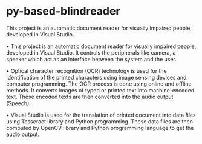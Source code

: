 # py-based-blindreader
This project is an automatic document reader for visually impaired people, developed in Visual Studio.

•	This project is an automatic document reader for visually impaired people, developed in Visual Studio. It controls the peripherals like camera, a speaker which act as an interface between the system and the user.

•	 Optical character recognition (OCR) technology is used for the identification of the printed characters using image sensing devices and computer programming. The OCR process is done using online and offline methods. It converts images of typed or printed text into machine-encoded text. These encoded texts are then converted into the audio output (Speech).

•	Visual Studio is used for the translation of printed document into data files using Tesseract library and Python programming. These data files are then computed by OpenCV library and Python programming language to get the audio output.

